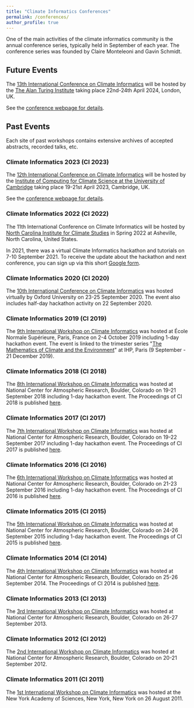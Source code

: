 ```yaml
---
title: "Climate Informatics Conferences"
permalink: /conferences/
author_profile: true
---
```


One of the main activities of the climate informatics community is the annual conference series, 
typically held in September of each year. The conference series was founded by Claire Monteleoni
and Gavin Schmidt.

## Future Events

The [13th International Conference on Climate Informatics](https://alan-turing-institute.github.io/climate-informatics-2024/) will be hosted by the [The Alan Turing Institute](http://www.turing.ac.uk) taking place 22nd-24th April 2024, London, UK. 

See the [conference webpage for details](https://alan-turing-institute.github.io/climate-informatics-2024/).

## Past Events 

Each site of past workshops contains extensive archives of accepted abstracts, recorded talks, etc.

### Climate Informatics 2023 (CI 2023)  

The [12th International Conference on Climate Informatics](https://cambridge-iccs.github.io/climate-informatics-2023/) will be hosted by the [Institute of Computing for Climate Science at the University of Cambridge](http://cambridge-iccs.github.io) taking place 19-21st April 2023, Cambridge, UK. 

See the [conference webpage for details](https://cambridge-iccs.github.io/climate-informatics-2023/).

### Climate Informatics 2022 (CI 2022)  

The 11th International Conference on Climate Informatics will be hosted by [North Carolina Institute
for Climate Studies](https://ncics.org/) in Spring 2022 at Asheville, North Carolina, United States.

In 2021, there was a virtual Climate Informatics hackathon and tutorials on 7-10 September 2021. 
To receive the update about the hackathon and next conference, you can sign up via this short 
[Google form](https://forms.gle/pz8WYEUohqfG3TEM9). 

### Climate Informatics 2020 (CI 2020)  
The [10th International Conference on Climate Informatics](https://ci2020.web.ox.ac.uk/home) was hosted
virtually by Oxford University on 23-25 September 2020. The event also includes half-day hackathon activity 
on 22 September 2020.

### Climate Informatics 2019 (CI 2019)
The [9th International Workshop on Climate Informatics](https://sites.google.com/view/climateinformatics2019)
was hosted at École Normale Supérieure, Paris, France on 2-4 October 2019 including 1-day hackathon event.
The event is linked to the trimester series "[The Mathematics of Climate and the Environment](http://www.geosciences.ens.fr/CliMathParis2019/)" 
at IHP, Paris (9 September - 21 December 2019).

### Climate Informatics 2018 (CI 2018)
The [8th International Workshop on Climate Informatics](https://www2.cisl.ucar.edu/events/workshops/climate-informatics/2018/home)
was hosted at National Center for Atmospheric Research, Boulder, Colorado on 19-21 September 2018 including
1-day hackathon event. The Proceedings of CI 2018 is published [here](http://dx.doi.org/10.5065/D6BZ64XQ).

### Climate Informatics 2017 (CI 2017)
The [7th International Workshop on Climate Informatics](https://www2.cisl.ucar.edu/events/workshops/climate-informatics/2017/home)
was hosted at National Center for Atmospheric Research, Boulder, Colorado on 19-22 September 2017 including
1-day hackathon event. The Proceedings of CI 2017 is published [here](http://dx.doi.org/10.5065/D6222SH7).

### Climate Informatics 2016 (CI 2016)
The [6th International Workshop on Climate Informatics](https://www2.cisl.ucar.edu/events/workshops/ci2016)
was hosted at National Center for Atmospheric Research, Boulder, Colorado on 21-23 September 2016 including
1-day hackathon event. The Proceedings of CI 2016 is published [here](http://dx.doi.org/10.5065/D6K072N6).

### Climate Informatics 2015 (CI 2015)
The [5th International Workshop on Climate Informatics](https://www2.cisl.ucar.edu/events/workshops/climate-informatics/2015/home)
was hosted at National Center for Atmospheric Research, Boulder, Colorado on 24-26 September 2015 including
1-day hackathon event. The Proceedings of CI 2015 is published [here](https://www2.cisl.ucar.edu/events/workshops/climate-informatics/2015/workshop-proceedings).

### Climate Informatics 2014 (CI 2014)
The [4th International Workshop on Climate Informatics](https://www2.cisl.ucar.edu/event/ci2014) was hosted 
at National Center for Atmospheric Research, Boulder, Colorado on 25-26 September 2014. The Proceedings of CI 2014 is published [here](https://link.springer.com/book/10.1007%2F978-3-319-17220-0).

### Climate Informatics 2013 (CI 2013)
The [3rd International Workshop on Climate Informatics](https://www2.cisl.ucar.edu/event/ci2013) was hosted 
at National Center for Atmospheric Research, Boulder, Colorado on 26-27 September 2013.

### Climate Informatics 2012 (CI 2012)
The [2nd International Workshop on Climate Informatics](https://www2.cisl.ucar.edu/event/ci2012/home) was hosted 
at National Center for Atmospheric Research, Boulder, Colorado on 20-21 September 2012.

### Climate Informatics 2011 (CI 2011)
The [1st International Workshop on Climate Informatics](https://www.nyas.org/events/2011/the-first-international-workshop-on-climate-informatics/) 
was hosted at the New York Academy of Sciences, New York, New York on 26 August 2011.
